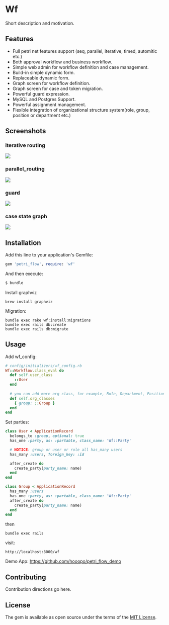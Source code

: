 # Wf
Short description and motivation.

## Features
* Full petri net features support (seq, parallel, iterative, timed, automitic etc.)
* Both approval workflow and business workflow.
* Simple web admin for workflow definition and case management.
* Build-in simple dynamic form.
* Replaceable dynamic form.
* Graph screen for workflow definition.
* Graph screen for case and token migration.
* Powerful guard expression.
* MySQL and Postgres Support.
* Powerful assignment management.
* Flexible integration of organizational structure system(role, group, position or department etc.)

## Screenshots

###  iterative routing

![](https://github.com/hooopo/wf/blob/master/screenshots/iterative_routing.png)

### parallel_routing

![](https://github.com/hooopo/wf/blob/master/screenshots/parallel_routing.png)

### guard

![](https://github.com/hooopo/wf/blob/master/screenshots/workflow_with_guard.png)

### case state graph

![](https://github.com/hooopo/wf/blob/master/screenshots/case_state_graph.png)

### 
## Installation
Add this line to your application's Gemfile:

```ruby
gem 'petri_flow', require: 'wf'
```

And then execute:

```bash
$ bundle
```

Install graphviz

```
brew install graphviz
```

Migration:

```
bundle exec rake wf:install:migrations
bundle exec rails db:create
bundle exec rails db:migrate
```
## Usage

Add wf_config:

```ruby
# config/initializers/wf_config.rb
Wf::Workflow.class_eval do
  def self.user_class
    ::User
  end
  
  # you can add more org class, for example, Role, Department, Position etc.
  def self.org_classes
    { group: ::Group }
  end
end
```

Set parties:

```ruby
class User < ApplicationRecord
  belongs_to :group, optional: true
  has_one :party, as: :partable, class_name: 'Wf::Party'

  # NOTICE: group or user or role all has_many users
  has_many :users, foreign_key: :id

  after_create do
    create_party(party_name: name)
  end
end
```

```ruby
class Group < ApplicationRecord
  has_many :users
  has_one :party, as: :partable, class_name: 'Wf::Party'
  after_create do
    create_party(party_name: name)
  end
end
```

then

```
bundle exec rails 
```

visit:

```
http://localhost:3000/wf
```

Demo App: https://github.com/hooopo/petri_flow_demo

## Contributing
Contribution directions go here.

## License
The gem is available as open source under the terms of the [MIT License](https://opensource.org/licenses/MIT).
